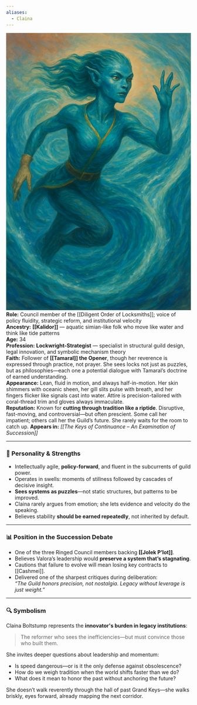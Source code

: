 ```yaml
---
aliases:
  - Claina
---
```

![Claina](ClainaBoltstump.png)
**Role:** Council member of the [[Diligent Order of Locksmiths]]; voice of policy fluidity, strategic reform, and institutional velocity  
**Ancestry:** **[[Kalidor]]** — aquatic simian-like folk who move like water and think like tide patterns  
**Age:** 34  
**Profession:** **Lockwright-Strategist** — specialist in structural guild design, legal innovation, and symbolic mechanism theory  
**Faith:** Follower of **[[Tamaral]] the Opener**, though her reverence is expressed through practice, not prayer. She sees locks not just as puzzles, but as philosophies—each one a potential dialogue with Tamaral’s doctrine of earned understanding.  
**Appearance:** Lean, fluid in motion, and always half-in-motion. Her skin shimmers with oceanic sheen, her gill slits pulse with breath, and her fingers flicker like signals cast into water. Attire is precision-tailored with coral-thread trim and gloves always immaculate.  
**Reputation:** Known for **cutting through tradition like a riptide**. Disruptive, fast-moving, and controversial—but often prescient. Some call her impatient; others call her the Guild’s future. She rarely waits for the room to catch up.
**Appears in:** _[[The Keys of Continuance – An Examination of Succession]]_

---

### 🧠 Personality & Strengths

- Intellectually agile, **policy-forward**, and fluent in the subcurrents of guild power.
- Operates in swells: moments of stillness followed by cascades of decisive insight.
- **Sees systems as puzzles**—not static structures, but patterns to be improved.
- Claina rarely argues from emotion; she lets evidence and velocity do the speaking.
- Believes stability **should be earned repeatedly**, not inherited by default.

---

### 📊 Position in the Succession Debate

- One of the three Ringed Council members backing **[[Jolek P’lot]]**.
- Believes Valora’s leadership would **preserve a system that’s stagnating**.
- Cautions that failure to evolve will mean losing key contracts to [[Cashmei]].
- Delivered one of the sharpest critiques during deliberation:  
    _“The Guild honors precision, not nostalgia. Legacy without leverage is just weight.”_

---

### 🔍 Symbolism

Claina Boltstump represents the **innovator's burden in legacy institutions**:

> The reformer who sees the inefficiencies—but must convince those who built them.

She invites deeper questions about leadership and momentum:

- Is speed dangerous—or is it the only defense against obsolescence?
- How do we weigh tradition when the world shifts faster than we do?
- What does it mean to honor the past without anchoring the future?

She doesn’t walk reverently through the hall of past Grand Keys—she walks briskly, eyes forward, already mapping the next corridor.